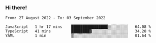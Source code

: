 ### Hi there!

<!--START_SECTION:waka-->

```text
From: 27 August 2022 - To: 03 September 2022

JavaScript   1 hr 17 mins    ████████████████░░░░░░░░░   64.08 %
TypeScript   41 mins         ████████▓░░░░░░░░░░░░░░░░   34.28 %
YAML         1 min           ▒░░░░░░░░░░░░░░░░░░░░░░░░   01.64 %
```

<!--END_SECTION:waka-->
